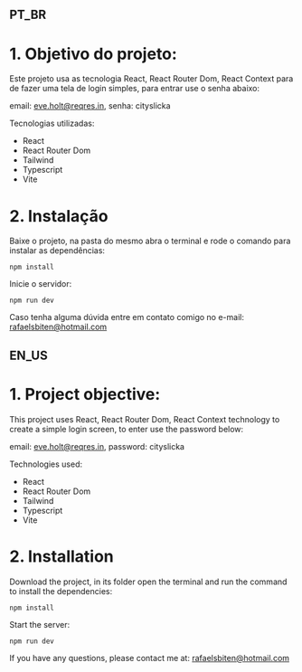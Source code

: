 ## PT_BR

# 1. Objetivo do projeto:

Este projeto usa as tecnologia React, React Router Dom, React Context para de fazer uma tela de login simples, para entrar use o senha abaixo:

email: eve.holt@reqres.in,
senha: cityslicka

Tecnologias utilizadas:

- React
- React Router Dom
- Tailwind
- Typescript
- Vite

# 2. Instalação

Baixe o projeto, na pasta do mesmo abra o terminal e rode o comando para instalar as dependências:

`npm install`

Inicie o servidor:

`npm run dev`

Caso tenha alguma dúvida entre em contato comigo no e-mail: rafaelsbiten@hotmail.com

## EN_US

# 1. Project objective:

This project uses React, React Router Dom, React Context technology to create a simple login screen, to enter use the password below:

email: eve.holt@reqres.in,
password: cityslicka

Technologies used:

- React
- React Router Dom
- Tailwind
- Typescript
- Vite

# 2. Installation

Download the project, in its folder open the terminal and run the command to install the dependencies:

`npm install`

Start the server:

`npm run dev`

If you have any questions, please contact me at: rafaelsbiten@hotmail.com
